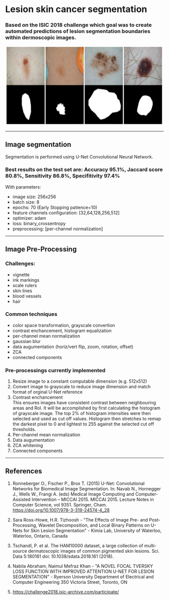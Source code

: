 # Lesion skin cancer segmentation
### Based on the ISIC 2018 challenge which goal was to create automated predictions of lesion segmentation boundaries within dermoscopic images.
![img](src/overview_readme.png)
***

## Image segmentation  
Segmentation is performed using U-Net Convolutional Neural Network. 

### Best results on the test set are: Accuracy 95.1%, Jaccard score 80.8%, Sensitivity 86.8%, Specifitivity 97.4%
With parameters:
- image size: 256x256
- batch size: 8
- epochs: 70 (Early Stopping patience=10)
- feature channels configuration: [32,64,128,256,512]
- optimizer: adam
- loss: binary_crossentropy
- preprocessing: [per-channel normalization]

***

## Image Pre-Processing
### Challenges:
* vignette
* ink markings
* scale rulers
* skin lines
* blood vessels
* hair

### Common techniques
* color space transformation, grayscale convertion
* contrast enchancement, histogram equalization
* per-channel mean normalization
* gaussian blur
* data augumentation (horiz/vert flip, zoom, rotation, offset)
* ZCA
* connected components


### Pre-processings currently implemented
1. Resize image to a constant computable dimension (e.g. 512x512)  
1. Convert image to grayscale to reduce image dimension and match format of orginal U-Net reference  
1. Contrast enchancement  
    This ensures images have consistent contrast between neighbouring areas and RoI. It will be accomplished by first calculating the histogram of grayscale image. The top 2% of histogram intensities were then selected and used as cut off values. Histogram then stretches to remap the darkest pixel to 0 and lightest to 255 against the selected cut off thresholds.  
1. Per-channel mean normalization
1. Data augumentation 
1. ZCA whitening
1. Connected components




***
## References  
1. Ronneberger O., Fischer P., Brox T. (2015) U-Net: Convolutional Networks for Biomedical Image Segmentation. In: Navab N., Hornegger J., Wells W., Frangi A. (eds) Medical Image Computing and Computer-Assisted Intervention – MICCAI 2015. MICCAI 2015. Lecture Notes in Computer Science, vol 9351. Springer, Cham. https://doi.org/10.1007/978-3-319-24574-4_28
  
1. Sara Ross-Howe, H.R. Tizhoosh - "The Effects of Image Pre- and Post-Processing, Wavelet Decomposition, and Local Binary Patterns on U-Nets for Skin Lesion Segmentation" - Kimia Lab, University of Waterloo, Waterloo, Ontario, Canada  

1. Tschandl, P. et al. The HAM10000 dataset, a large collection of multi-source
dermatoscopic images of common pigmented skin lesions. Sci. Data 5:180161 doi: 10.1038/sdata.2018.161 (2018).  

1. Nabila Abraham, Naimul Mefraz Khan - "A NOVEL FOCAL TVERSKY LOSS FUNCTION WITH IMPROVED ATTENTION U-NET FOR LESION SEGMENTATION" - Ryerson University Department of Electrical and Computer Engineering 350 Victoria Street, Toronto, ON  

1. https://challenge2018.isic-archive.com/participate/

